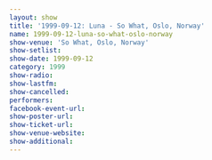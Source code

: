 ```yaml
---
layout: show
title: '1999-09-12: Luna - So What, Oslo, Norway'
name: 1999-09-12-luna-so-what-oslo-norway
show-venue: 'So What, Oslo, Norway'
show-setlist: 
show-date: 1999-09-12
category: 1999
show-radio: 
show-lastfm: 
show-cancelled: 
performers: 
facebook-event-url: 
show-poster-url: 
show-ticket-url: 
show-venue-website: 
show-additional: 
---
```


